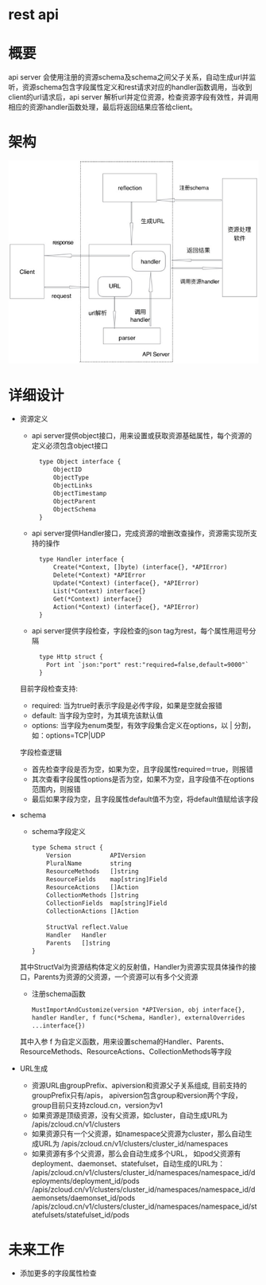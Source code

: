 rest api
======
# 概要
api server 会使用注册的资源schema及schema之间父子关系，自动生成url并监听，资源schema包含字段属性定义和rest请求对应的handler函数调用，当收到client的url请求后，api server 解析url并定位资源，检查资源字段有效性，并调用相应的资源handler函数处理，最后将返回结果应答给client。

# 架构
![""](restapi.jpg)
# 详细设计
*  资源定义
	* api server提供object接口，用来设置或获取资源基础属性，每个资源的定义必须包含object接口

			type Object interface {
    			ObjectID
    			ObjectType
    			ObjectLinks
    			ObjectTimestamp
    			ObjectParent
    			ObjectSchema
			}

	* api server提供Handler接口，完成资源的增删改查操作，资源需实现所支持的操作
	
			type Handler interface {
    			Create(*Context, []byte) (interface{}, *APIError)
    			Delete(*Context) *APIError
    			Update(*Context) (interface{}, *APIError)
    			List(*Context) interface{}
    			Get(*Context) interface{}
    			Action(*Context) (interface{}, *APIError)
			}
    
	* api server提供字段检查，字段检查的json tag为rest，每个属性用逗号分隔

			type Http struct {
			  Port int `json:"port" rest:"required=false,default=9000"`
			}
  	
  	目前字段检查支持:
  	  * required: 当为true时表示字段是必传字段，如果是空就会报错
  	  * default: 当字段为空时，为其填充该默认值
  	  * options: 当字段为enum类型，有效字段集合定义在options，以 | 分割，如：options=TCP|UDP
  	
  	字段检查逻辑
      * 首先检查字段是否为空，如果为空，且字段属性required＝true，则报错
      * 其次查看字段属性options是否为空，如果不为空，且字段值不在options范围内，则报错
      * 最后如果字段为空，且字段属性default值不为空，将default值赋给该字段   

* schema
  * schema字段定义

		type Schema struct {
    		Version           APIVersion        
    		PluralName        string            
    		ResourceMethods   []string          
    		ResourceFields    map[string]Field  
    		ResourceActions   []Action          
    		CollectionMethods []string          
    		CollectionFields  map[string]Field 
    		CollectionActions []Action         

    		StructVal reflect.Value 
    		Handler   Handler		
    		Parents   []string
		}
  其中StructVal为资源结构体定义的反射值，Handler为资源实现具体操作的接口，Parents为资源的父资源，一个资源可以有多个父资源
  * 注册schema函数
  
		MustImportAndCustomize(version *APIVersion, obj interface{}, handler Handler, f func(*Schema, Handler), externalOverrides ...interface{})
  其中入参 f 为自定义函数，用来设置schema的Handler、Parents、ResourceMethods、ResourceActions、CollectionMethods等字段

* URL生成
  * 资源URL由groupPrefix、apiversion和资源父子关系组成, 目前支持的groupPrefix只有/apis， apiversion包含group和version两个字段，group目前只支持zcloud.cn，version为v1
  * 如果资源是顶级资源，没有父资源，如cluster，自动生成URL为 /apis/zcloud.cn/v1/clusters
  * 如果资源只有一个父资源，如namespace父资源为cluster，那么自动生成URL为 /apis/zcloud.cn/v1/clusters/cluster_id/namespaces
  * 如果资源有多个父资源，那么会自动生成多个URL， 如pod父资源有deployment、daemonset、statefulset，自动生成的URL为：
    /apis/zcloud.cn/v1/clusters/cluster_id/namespaces/namespace_id/deployments/deployment_id/pods
    /apis/zcloud.cn/v1/clusters/cluster_id/namespaces/namespace_id/daemonsets/daemonset_id/pods
    /apis/zcloud.cn/v1/clusters/cluster_id/namespaces/namespace_id/statefulsets/statefulset_id/pods
  
	
# 未来工作
* 添加更多的字段属性检查
